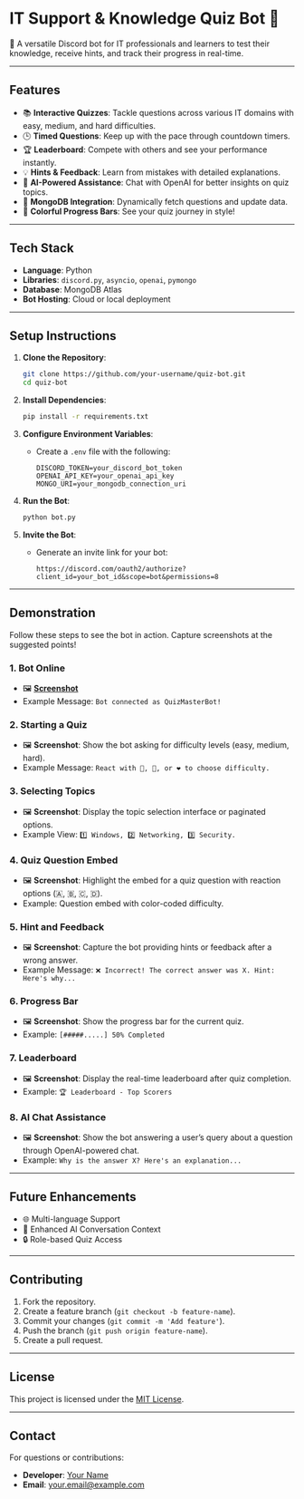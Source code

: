# IT Support & Knowledge Quiz Bot 🤖

🚀 A versatile Discord bot for IT professionals and learners to test their knowledge, receive hints, and track their progress in real-time.

---

## **Features**
- 📚 **Interactive Quizzes**: Tackle questions across various IT domains with easy, medium, and hard difficulties.
- 🕒 **Timed Questions**: Keep up with the pace through countdown timers.
- 🏆 **Leaderboard**: Compete with others and see your performance instantly.
- 💡 **Hints & Feedback**: Learn from mistakes with detailed explanations.
- 🧠 **AI-Powered Assistance**: Chat with OpenAI for better insights on quiz topics.
- 💾 **MongoDB Integration**: Dynamically fetch questions and update data.
- 🎨 **Colorful Progress Bars**: See your quiz journey in style!

---

## **Tech Stack**
- **Language**: Python
- **Libraries**: `discord.py`, `asyncio`, `openai`, `pymongo`
- **Database**: MongoDB Atlas
- **Bot Hosting**: Cloud or local deployment

---

## **Setup Instructions**
1. **Clone the Repository**:
    ```bash
    git clone https://github.com/your-username/quiz-bot.git
    cd quiz-bot
    ```

2. **Install Dependencies**:
    ```bash
    pip install -r requirements.txt
    ```

3. **Configure Environment Variables**:
    - Create a `.env` file with the following:
        ```plaintext
        DISCORD_TOKEN=your_discord_bot_token
        OPENAI_API_KEY=your_openai_api_key
        MONGO_URI=your_mongodb_connection_uri
        ```

4. **Run the Bot**:
    ```bash
    python bot.py
    ```

5. **Invite the Bot**:
    - Generate an invite link for your bot:
      ```
      https://discord.com/oauth2/authorize?client_id=your_bot_id&scope=bot&permissions=8
      ```

---

## **Demonstration**
Follow these steps to see the bot in action. Capture screenshots at the suggested points!

### 1. **Bot Online**
   - 🖼️ **[Screenshot](https://imgur.com/a/29Wam5g)**
   - Example Message: `Bot connected as QuizMasterBot!`

### 2. **Starting a Quiz**
   - 🖼️ **Screenshot**: Show the bot asking for difficulty levels (easy, medium, hard).
   - Example Message: `React with 💚, 💛, or ❤️ to choose difficulty.`

### 3. **Selecting Topics**
   - 🖼️ **Screenshot**: Display the topic selection interface or paginated options.
   - Example View: `1️⃣ Windows, 2️⃣ Networking, 3️⃣ Security.`

### 4. **Quiz Question Embed**
   - 🖼️ **Screenshot**: Highlight the embed for a quiz question with reaction options (🇦, 🇧, 🇨, 🇩).
   - Example: Question embed with color-coded difficulty.

### 5. **Hint and Feedback**
   - 🖼️ **Screenshot**: Capture the bot providing hints or feedback after a wrong answer.
   - Example Message: `❌ Incorrect! The correct answer was X. Hint: Here's why...`

### 6. **Progress Bar**
   - 🖼️ **Screenshot**: Show the progress bar for the current quiz.
   - Example: `[#####.....] 50% Completed`

### 7. **Leaderboard**
   - 🖼️ **Screenshot**: Display the real-time leaderboard after quiz completion.
   - Example: `🏆 Leaderboard - Top Scorers`

### 8. **AI Chat Assistance**
   - 🖼️ **Screenshot**: Show the bot answering a user’s query about a question through OpenAI-powered chat.
   - Example: `Why is the answer X? Here's an explanation...`

---

## **Future Enhancements**
- 🌐 Multi-language Support
- 💬 Enhanced AI Conversation Context
- 🔒 Role-based Quiz Access

---

## **Contributing**
1. Fork the repository.
2. Create a feature branch (`git checkout -b feature-name`).
3. Commit your changes (`git commit -m 'Add feature'`).
4. Push the branch (`git push origin feature-name`).
5. Create a pull request.

---

## **License**
This project is licensed under the [MIT License](LICENSE).

---

## **Contact**
For questions or contributions:
- **Developer**: [Your Name](https://github.com/your-username)
- **Email**: your.email@example.com
